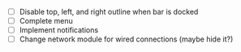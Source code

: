 - [ ] Disable top, left, and right outline when bar is docked
- [ ] Complete menu
- [ ] Implement notifications
- [ ] Change network module for wired connections (maybe hide it?)
